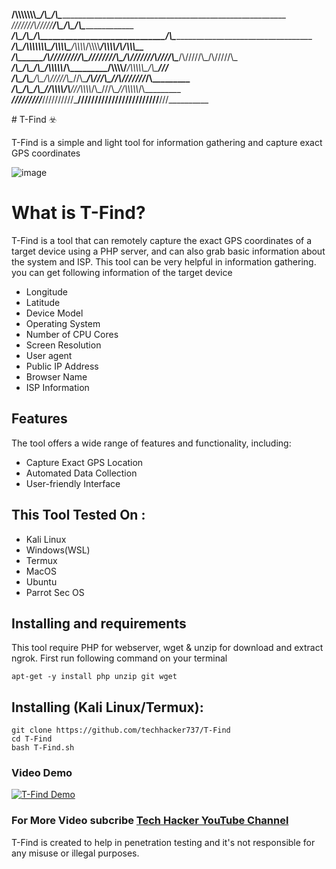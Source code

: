 
__/\\\\\\\\\\\\\\\____________/\\\________/\\\_________________________________________________________________________        
 _\///////\\\/////____________\/\\\_______\/\\\_______________________________/\\\______________________________________       
  _______\/\\\_________________\/\\\_______\/\\\______________________________\/\\\______________________________________      
   _______\/\\\_________________\/\\\\\\\\\\\\\\\__/\\\\\\\\\________/\\\\\\\\_\/\\\\\\\\________/\\\\\\\\___/\\/\\\\\\\__     
    _______\/\\\_________________\/\\\/////////\\\_\////////\\\_____/\\\//////__\/\\\////\\\____/\\\/////\\\_\/\\\/////\\\_    
     _______\/\\\_________________\/\\\_______\/\\\___/\\\\\\\\\\___/\\\_________\/\\\\\\\\/____/\\\\\\\\\\\__\/\\\___\///__   
      _______\/\\\_________________\/\\\_______\/\\\__/\\\/////\\\__\//\\\________\/\\\///\\\___\//\\///////___\/\\\_________  
       _______\/\\\_________________\/\\\_______\/\\\_\//\\\\\\\\/\\__\///\\\\\\\\_\/\\\_\///\\\__\//\\\\\\\\\\_\/\\\_________ 
        _______\///__________________\///________\///___\////////\//_____\////////__\///____\///____\//////////__\///__________

﻿# T-Find ☣️

T-Find is a simple and light tool for information gathering and capture exact GPS coordinates

![image](https://wdevmail.000webhostapp.com/Picsart_23-04-29_01-13-50-302.jpg)

# What is T-Find?
<p>T-Find is a tool that can remotely capture the exact GPS coordinates of a target device using a PHP server, and can also grab basic information about the system and ISP. This tool can be very helpful in information gathering. you can get following information of the target device</p>
<ul>
  <li>Longitude</li>
  <li>Latitude</li>
  <li>Device Model</li>
  <li>Operating System</li>
  <li>Number of CPU Cores</li>
  <li>Screen Resolution</li>
  <li>User agent</li>
  <li>Public IP Address</li>
  <li>Browser Name</li>
  <li>ISP Information</li>
</ul>

## Features
  <p>The tool offers a wide range of features and functionality, including:</p>
    <ul>
  <li>Capture Exact GPS Location</li>
  <li>Automated Data Collection</li>
   <li>User-friendly Interface</li>
</ul>

## This Tool Tested On :
<ul>
  <li>Kali Linux</li>
  <li>Windows(WSL)</li>
  <li>Termux</li>
  <li>MacOS</li>
  <li>Ubuntu</li>
  <li>Parrot Sec OS</li>
</ul>

## Installing and requirements
<p>This tool require PHP for webserver, wget & unzip for download and extract ngrok. First run following command on your terminal</p>

```
apt-get -y install php unzip git wget
```

## Installing (Kali Linux/Termux):

```
git clone https://github.com/techhacker737/T-Find 
cd T-Find
bash T-Find.sh
```

### Video Demo
[![T-Find Demo](https://wdevmail.000webhostapp.com/Picsart_23-04-28_13-50-06-115.jpg)](https://youtu.be/BR33UiDZJn8)

### For More Video subcribe <a href="http://youtube.com/techhacker7">Tech Hacker YouTube Channel</a>
<p>T-Find is created to help in penetration testing and it's not responsible for any misuse or illegal purposes.</p>

